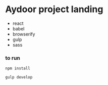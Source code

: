 Aydoor project landing
==========

* react
* babel
* browserify
* gulp
* sass


### to run
```
npm install

gulp develop
```